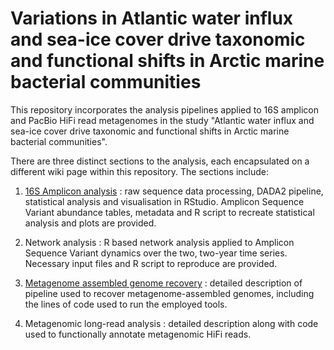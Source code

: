 # Variations in Atlantic water influx and sea-ice cover drive taxonomic and functional shifts in Arctic marine bacterial communities  
This repository incorporates the analysis pipelines applied to 16S amplicon and PacBio HiFi read metagenomes in the study "Atlantic water influx and sea-ice cover drive taxonomic and functional shifts in Arctic marine bacterial communities".

There are three distinct sections to the analysis, each encapsulated on a different wiki page within this repository. The sections include:

1) [16S Amplicon analysis](https://github.com/tpriest0/FRAM_EGC_2016_2020_data_analysis/wiki/16S-amplicon-data-processing-and-analysis) : raw sequence data processing, DADA2 pipeline, statistical analysis and visualisation in RStudio. Amplicon Sequence Variant abundance tables, metadata and R script to recreate statistical analysis and plots are provided.

2) Network analysis : R based network analysis applied to Amplicon Sequence Variant dynamics over the two, two-year time series. Necessary input files and R script to reproduce are provided.  

3) [Metagenome assembled genome recovery](https://github.com/tpriest0/FRAM_EGC_2016_2020_data_analysis/wiki/Recovery-of-metagenome-assembled-genomes) : detailed description of pipeline used to recover metagenome-assembled genomes, including the lines of code used to run the employed tools.  

4) Metagenomic long-read analysis : detailed description along with code used to functionally annotate metagenomic HiFi reads. 
